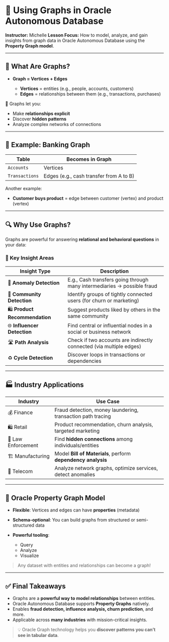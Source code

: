 # 🧠 Using Graphs in Oracle Autonomous Database

**Instructor:** Michelle
**Lesson Focus:** How to model, analyze, and gain insights from graph data in Oracle Autonomous Database using the **Property Graph model**.

---

## 📌 What Are Graphs?

* **Graph = Vertices + Edges**

  * **Vertices** = entities (e.g., people, accounts, customers)
  * **Edges** = relationships between them (e.g., transactions, purchases)

🔄 Graphs let you:

* Make **relationships explicit**
* Discover **hidden patterns**
* Analyze complex networks of connections

---

## 🏦 Example: Banking Graph

| Table          | Becomes in Graph                        |
| -------------- | --------------------------------------- |
| `Accounts`     | Vertices                                |
| `Transactions` | Edges (e.g., cash transfer from A to B) |

Another example:

* **Customer buys product** = edge between customer (vertex) and product (vertex)

---

## 🔍 Why Use Graphs?

Graphs are powerful for answering **relational and behavioral questions** in your data:

### 🎯 Key Insight Areas

| Insight Type                   | Description                                                             |
| ------------------------------ | ----------------------------------------------------------------------- |
| 🔺 **Anomaly Detection**       | E.g., Cash transfers going through many intermediaries → possible fraud |
| 👥 **Community Detection**     | Identify groups of tightly connected users (for churn or marketing)     |
| 🛍️ **Product Recommendation** | Suggest products liked by others in the same community                  |
| 🌐 **Influencer Detection**    | Find central or influential nodes in a social or business network       |
| 🛣️ **Path Analysis**          | Check if two accounts are indirectly connected (via multiple edges)     |
| ♻️ **Cycle Detection**         | Discover loops in transactions or dependencies                          |

---

## 🏭 Industry Applications

| Industry           | Use Case                                                     |
| ------------------ | ------------------------------------------------------------ |
| 💰 Finance         | Fraud detection, money laundering, transaction path tracing  |
| 🛍️ Retail         | Product recommendation, churn analysis, targeted marketing   |
| 👮 Law Enforcement | Find **hidden connections** among individuals/entities       |
| 🏗️ Manufacturing  | Model **Bill of Materials**, perform **dependency analysis** |
| 📡 Telecom         | Analyze network graphs, optimize services, detect anomalies  |

---

## 🧩 Oracle Property Graph Model

* **Flexible**: Vertices and edges can have **properties** (metadata)
* **Schema-optional**: You can build graphs from structured or semi-structured data
* **Powerful tooling**:

  * Query
  * Analyze
  * Visualize

> Any dataset with entities and relationships can become a graph!

---

## ✅ Final Takeaways

* Graphs are a **powerful way to model relationships** between entities.
* Oracle Autonomous Database supports **Property Graphs** natively.
* Enables **fraud detection, influence analysis, churn prediction**, and more.
* Applicable across **many industries** with mission-critical insights.

> 💡 Oracle Graph technology helps you **discover patterns you can’t see in tabular data**.
